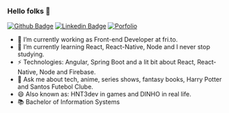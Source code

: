 ### Hello folks 👋

[![Github Badge](https://img.shields.io/badge/-Github-000?style=for-the-badge&logo=Github&logoColor=white&link=https://github.com/edsoncamargo/)](https://github.com/edsoncamargo/)
[![Linkedin Badge](https://img.shields.io/badge/-LinkedIn-blue?style=for-the-badge&logo=Linkedin&logoColor=white&link=https://www.linkedin.com/in/edsoncmenezes/)](https://www.linkedin.com/in/edsoncmenezes/)
[![Porfolio](https://img.shields.io/website?label=dev&style=for-the-badge&up_color=c62338&up_message=Portfolio&url=https%3A%2F%2Fedsoncamargo.dev%2F%23%2F&link=https:https://edsoncamargo.dev/#/)](https://edsoncamargo.dev/#/)

- 🔭 I’m currently working as Front-end Developer at fri.to.
- 🌱 I’m currently learning React, React-Native, Node and I never stop studying.
- ⚡ Technologies: Angular, Spring Boot and a lit bit about React, React-Native, Node and Firebase.
- 💬 Ask me about tech, anime, series shows, fantasy books, Harry Potter and Santos Futebol Clube.
- 😄 Also known as: HNT3dev in games and DINHO in real life.
- 📚 Bachelor of Information Systems
